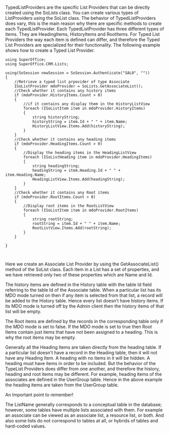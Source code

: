 <properties date="2016-05-11"
SortOrder="85"
/>

 

TypedListProviders are the specific List Providers that can be directly created using the SoLists class. You can create various types of ListProviders using the SoList class. The behavior of TypedListProviders does vary, this is the main reason why there are specific methods to create each TypedListProvider. Each TypedListProvider has three different types of items. They are HeadingItems, HistoryItems and RootItems. For Typed List Providers the way each item is defined can differ, and therefore the Typed List Providers are specialized for their functionality. The following example shows how to create a Typed List Provider.

 

```
using SuperOffice;
using SuperOffice.CRM.Lists;
 
using(SoSession newSession = SoSession.Authenticate("SAL0", ""))
{
    //Retrieve a typed list prpovider of type Associate
    ISoListProvider mdoProvider = SoLists.GetAssociateList();
    //Check whether it contains any history items
    if (mdoProvider.HistoryItems.Count > 0)
    {
        //if it contains any display them in the HistoryListView
        foreach (ISoListItem item in mdoProvider.HistoryItems)
        {
            string historyString;
            historyString = item.Id + " " + item.Name;
            HistoryListView.Items.Add(historyString);
        }
    }
    //Check whether it contains any heading items
    if (mdoProvider.HeadingItems.Count > 0)
    {
        //Display the heading items in the HeadingListView
        foreach (ISoListHeading item in mdoProvider.HeadingItems)
        {
            string headingString;
            headingString = item.Heading.Id + " " +
item.Heading.Name;
            HeadingListView.Items.Add(headingString);
        }
    }
    //Check whether it contains any Root items
    if (mdoProvider.RootItems.Count > 0)
    {
        //Display root items in the RootListView
        foreach (ISoListItem item in mdoProvider.RootItems)
        {
            string rootString;
            rootString = item.Id + " " + item.Name;
            RootListView.Items.Add(rootString);
        }
    }
 
}

 
```

Here we create an Associate List Provider by using the GetAssociateList() method of the SoList class.  Each item in a List has a set of properties, and we have retrieved only two of these properties which are Name and Id.

The history items are defined in the History table with the table Id field referring to the table Id of the Associate table. When a particular list has its MDO mode turned on then if any item is selected from that list, a record will be added to the History table. Hence every list doesn’t have history items. If its MDO mode is turned off by the Admin client then the history items of that list will be empty.

The Root items are defined by the records in the corresponding table only if the MDO mode is set to false. If the MDO mode is set to true then Root Items contain just items that have not been assigned to a heading. This is why the root items may be empty.

Generally all the Heading Items are taken directly from the heading table. If a particular list doesn't have a record in the Heading table, then it will not have any Heading Item. A heading with no items in it will be hidden. A heading must have items in order to be included. But the behavior of the TypeList Providers does differ from one another, and therefore the history, heading and root items may be different. For example, heading items of the associates are defined in the UserGroup table. Hence in the above example the heading items are taken from the UserGroup table. 

 

 

 

An Important point to remember!

The ListName generally corresponds to a conceptual table in the database; however, some tables have multiple lists associated with them. For example an associate can be viewed as an associate list, a resource list, or both. And also some lists do not correspond to tables at all, or hybrids of tables and hard-coded values.

